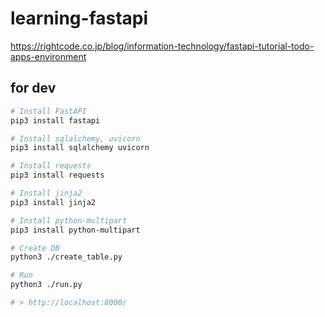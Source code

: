 # learning-fastapi
 
https://rightcode.co.jp/blog/information-technology/fastapi-tutorial-todo-apps-environment

## for dev
```bash
# Install FastAPI
pip3 install fastapi

# Install sqlalchemy, uvicorn
pip3 install sqlalchemy uvicorn

# Install requests
pip3 install requests

# Install jinja2
pip3 install jinja2

# Install python-multipart
pip3 install python-multipart

# Create DB
python3 ./create_table.py

# Run
python3 ./run.py

# > http://localhost:8000/

```
